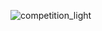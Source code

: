 ![competition_light](https://road-to-kaggle-grandmaster.vercel.app/api/badges/{adekhovich}/competition/light)
